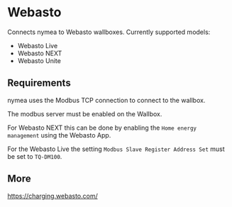 # Webasto

Connects nymea to Webasto wallboxes. Currently supported models:

* Webasto Live
* Webasto NEXT
* Webasto Unite

## Requirements

nymea uses the Modbus TCP connection to connect to the wallbox.

The modbus server must be enabled on the Wallbox.

For Webasto NEXT this can be done by enabling the `Home energy management` using the Webasto App.

For the Webasto Live the setting `Modbus Slave Register Address Set` must be set to `TQ-DM100`.


## More

https://charging.webasto.com/
